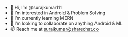 - 👋 Hi, I’m @surajkumar111
- 👀 I’m interested in Android & Problem Solving
- 🌱 I’m currently learning MERN
- 💞️ I’m looking to collaborate on anything Android & ML
- 📫 Reach me at surajkumar@sharechat.co

<!---
surajkumar111/surajkumar111 is a ✨ special ✨ repository because its `README.md` (this file) appears on your GitHub profile.
You can click the Preview link to take a look at your changes.
--->
